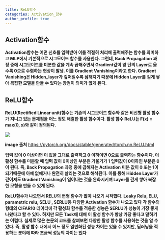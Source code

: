 ```yaml
---
title: ReLU함수
categories: Activation_함수
author_profile: true
---
```




## Activation함수 

**Activation함수는 어떤 신호를 입력받아 이를 적절히 처리해 출력해주는 함수를 의미하고 MLP에서 기본적으로 시그모이드 함수를 사용한다.
그런데, Back Propagation 과정 중에 시그모이드를 미분한 값을 계속 곱해주면서 Gradient값이 앞 단의 Layer로 올수록 0으로 수렴하는 현상이 발생. 이를 Gradient Vanishing이라고 한다. 
Gradient Vanishing은 Hidden_layer가 깊어질수록 심해지기 때문에 Hidden Layer를 길게 쌓아 복잡한 모델을 만들 수 있다는 장점이 의미가 없게 된다.**



## ReLU함수 

**ReLU(Rectified Linear unit)함수는 기존의 시그모이드 함수와 같은 비선형 활성 함수가 지니고 있는 문제점을 어느 정도 해결한 활성 함수이다. 활성 함수 ReLU는 F(x) = max(0, x)와 같이
정의된다.**


<img src = "https://pytorch.org/docs/stable/_images/ReLU.png">

**image 출처**
https://pytorch.org/docs/stable/generated/torch.nn.ReLU.html


**입력 값이 0 이상이면 이 값을 그대로 출력하고 0 이하이면 0으로 출력하는 함수이다. 이 활성 함수를 미분할 때 입력 값이 0이상인 부분은 기울기가 1 입력값이 0이하인 부분은
0이 된다. 즉, Back Propagation 과정 중에 곱해지는 Activation 미분 값이 0 또는 1이 되기때문에 아예 없애거나 완전히 살리는 것으로 해석된다. 이를 통해 Hidden Layer가 깊어져도 
Gradient Vanishing이 일어나는 것을 완화시키며 Layer를 깊게 쌓아 복잡한 모형을 만들 수 있게 된다.**



**ReLU함수가 나오면서 RELU의 변형 함수가 많이 나오기 시작했다. Leaky Relu, ELU, parametric relu, SELU , SERLU등 다양한 Activation 함수가 나오고 있다 각 함수의 형태의 CIFAR10 데이터에
각 활성화 함수를 적용한 성능은 SERLU가 성능이 가장 좋게 나왔다고 할 수 있다. 하지만 모든 Task에 대해 이 활성 함수가 항상 가장 좋다고 말하기는 어렵다. 실제로 많은 논문의 코드를 살펴보면
다양한 활성 함수를 사용하는 것을 알 수 있다. 즉, 활성 함수 내에서 어느 정도 일반화된 성능 차이는 있을 수 있지만, 딥러닝을 적용하는 분야에 따라 조금씩 성능의 차이는 있다**
